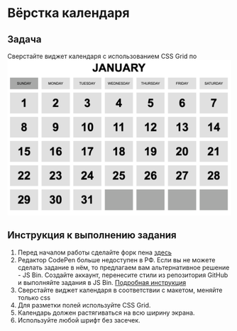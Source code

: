 # Вёрстка календаря

## Задача

Сверстайте виджет календаря с использованием CSS Grid по 
![макету](https://github.com/netology-code/mq-homeworks/blob/update/css-grid/calendar/grid-calender.png)


## Инструкция к выполнению задания
1. Перед началом работы сделайте форк пена [здесь](https://codepen.io/Netology/pen/eYapweg)
2. Редактор CodePen больше недоступен в РФ. Если вы не можете сделать задание в нём, то предлагаем вам альтернативное решение - JS Bin. Создайте аккаунт, перенесите стили из репозитория GitHub и выполняйте задания в JS Bin. [Подробная инструкция](https://github.com/netology-code/guides/tree/master/jsbin)
3. Сверстайте виджет календаря в соответствии с макетом, меняйте только css
4. Для разметки полей используйте CSS Grid.
5. Календарь должен растягиваться на всю ширину экрана.
6. Используйте любой шрифт без засечек.
